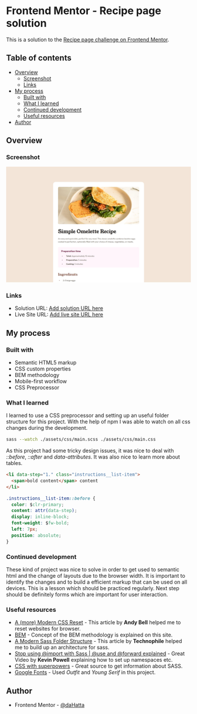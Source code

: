 # Frontend Mentor - Recipe page solution

This is a solution to the [Recipe page challenge on Frontend Mentor](https://www.frontendmentor.io/challenges/recipe-page-KiTsR8QQKm).

## Table of contents

- [Overview](#overview)
  - [Screenshot](#screenshot)
  - [Links](#links)
- [My process](#my-process)
  - [Built with](#built-with)
  - [What I learned](#what-i-learned)
  - [Continued development](#continued-development)
  - [Useful resources](#useful-resources)
- [Author](#author)

## Overview

### Screenshot

![Recipe page solution](./screenshot.jpg)

### Links

- Solution URL: [Add solution URL here](https://your-solution-url.com)
- Live Site URL: [Add live site URL here](https://your-live-site-url.com)

## My process

### Built with

- Semantic HTML5 markup
- CSS custom properties
- BEM methodology
- Mobile-first workflow
- CSS Preprocessor

### What I learned

I learned to use a CSS preprocessor and setting up an useful folder structure for this project.
With the help of npm I was able to watch on all css changes during the development.

```bash
sass --watch ./assets/css/main.scss ./assets/css/main.css
```

As this project had some tricky design issues, it was nice to deal with _::before_, _::after_ and
_data-attributes_. It was also nice to learn more about tables.

```html
<li data-step="1." class="instructions__list-item">
  <span>bold content</span> content
</li>
```

```css
.instructions__list-item::before {
  color: $clr-primary;
  content: attr(data-step);
  display: inline-block;
  font-weight: $fw-bold;
  left: 7px;
  position: absolute;
}
```

### Continued development

These kind of project was nice to solve in order to get used to semantic html and the change of layouts due to the browser width.
It is important to identify the changes and to build a efficient markup that can be used on all devices. This is a lesson which should be
practiced regularly. Next step should be definitely forms which are important for user interaction.

### Useful resources

- [A (more) Modern CSS Reset](https://piccalil.li/blog/a-more-modern-css-reset/) - This article by **Andy Bell** helped me to reset websites for browser.
- [BEM](https://getbem.com/) - Concept of the BEM methodology is explained on this site.
- [A Modern Sass Folder Structure](https://dev.to/dostonnabotov/a-modern-sass-folder-structure-330f) - This article by **Technophile** helped me to build up an architecture for sass.
- [Stop using @import with Sass | @use and @forward explained](https://www.youtube.com/watch?v=CR-a8upNjJ0) - Great Video by **Kevin Powell** explaining how to set up namespaces etc.
- [CSS with superpowers](https://sass-lang.com/) - Great source to get information about SASS.
- [Google Fonts]() - Used _Outfit_ and _Young Serif_ in this project.

## Author

- Frontend Mentor - [@daHatta](https://www.frontendmentor.io/profile/daHatta)
